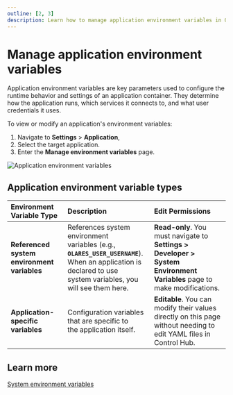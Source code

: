 ```yaml
---
outline: [2, 3]
description: Learn how to manage application environment variables in Olares
---
```


# Manage application environment variables

Application environment variables are key parameters used to configure the runtime behavior and settings of an application container. They determine how the application runs, which services it connects to, and what user credentials it uses.

To view or modify an application's environment variables:

1. Navigate to **Settings** > **Application**, 
2. Select the target application.
3. Enter the **Manage environment variables** page.

![Application environment variables](/images/manual/olares/manage-app-env.png#bordered)

## Application environment variable types

| Environment Variable Type                     | Description                                                                                                                                                        | Edit Permissions                                                                                                        |
|:----------------------------------------------|:-------------------------------------------------------------------------------------------------------------------------------------------------------------------|:------------------------------------------------------------------------------------------------------------------------|
| **Referenced system environment variables**   | References system environment <br/>variables (e.g., **`OLARES_USER_USERNAME`**).<br/> When an application is declared to use <br/>system variables, you will see them here.       | **Read-only**. You must navigate to **Settings > Developer > System Environment Variables** page to make modifications. |
| **Application-specific variables**            | Configuration variables that are specific to<br/> the application itself.                                                                                               | **Editable**. You can modify their values directly on this page without needing to edit YAML files in Control Hub.      |


## Learn more 

[System environment variables](developer.md#set-system-environment-variables)